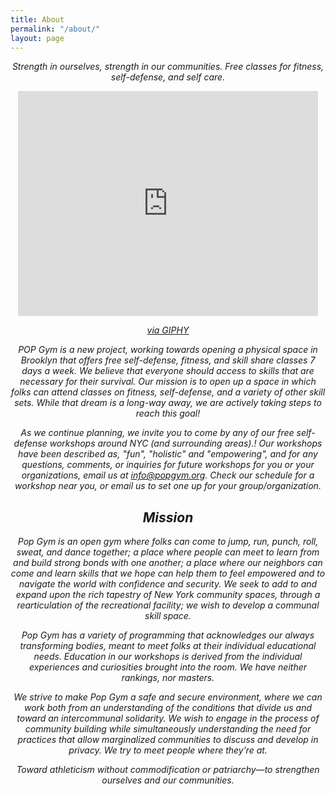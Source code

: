 ```yaml
---
title: About
permalink: "/about/"
layout: page
---
```


<i><center>Strength in ourselves, strength in our communities. Free classes for fitness, self-defense, and self care.

<iframe src="https://giphy.com/embed/EXZMebpgAtrmE" width="480" height="360" frameBorder="0" class="giphy-embed" allowFullScreen></iframe><p><a href="https://giphy.com/gifs/EXZMebpgAtrmE">via GIPHY</a></p>

POP Gym is a new project, working towards opening a physical space in Brooklyn that offers free self-defense, fitness, and skill share classes 7 days a week. We believe that everyone should access to skills that are necessary for their survival. Our mission is to open up a space in which folks can attend classes on fitness, self-defense, and a variety of other skill sets. While that dream is a long-way away, we are actively taking steps to reach this goal!

As we continue planning, we invite you to come by any of our free self-defense workshops around NYC (and surrounding areas).! Our workshops have been described as, "fun", "holistic" and "empowering", and for any questions, comments, or inquiries for future workshops for you or your organizations, email us at [info@popgym.org](mailto:info@popgym.org). Check our schedule for a workshop near you, or email us to set one up for your group/organization.

## Mission

Pop Gym is an open gym where folks can come to jump, run, punch, roll, sweat, and dance together; a place where people can meet to learn from and build strong bonds with one another; a place where our neighbors can come and learn skills that we hope can help them to feel empowered and to navigate the world with confidence and security. We seek to add to and expand upon the rich tapestry of New York community spaces, through a rearticulation of the recreational facility; we wish to develop a communal skill space. 

Pop Gym has a variety of programming that acknowledges our always transforming bodies, meant to meet folks at their individual educational needs.  Education in our workshops is derived from the individual experiences and curiosities brought into the room. We have neither rankings, nor masters.

We strive to make Pop Gym a safe and secure environment, where we can work both from an understanding of the conditions that divide us and toward an intercommunal solidarity. We wish to engage in the process of community building while simultaneously understanding the need for practices that allow marginalized communities to discuss and develop in privacy. We try to meet people where they’re at.
 
Toward athleticism without commodification or patriarchy—to strengthen ourselves and our communities.
